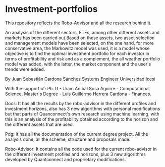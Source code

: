 # Investment-portfolios

This repository reflects the Robo-Advisor and all the research behind it. 

An analysis of the different sectors, ETFs, among other different assets and markets has been carried out.Based on these assets, two asset selection and management models have been selected, on the one hand, for more conservative area, the Markowitz model was used, it is a model whose objective is to find the optimal investment portfolio for each investor in terms of profitability and risk and as a complement, the all weather portfolio model was added, with the latter, the market component and the user's trends were added.

By Juan Sebastián Cardona Sánchez Systems Engineer Universidad Icesi

With the support of:
Ph. D - Uram Anibal Sosa Aguirre - Computational Science.
Master's Degree - Luis Guillermo Herrera Cardona - Finances.


Docs: It has all the results by the robo-advisor in the different profiles and investment horizons, also has 3 new algorithms with personal modifications but that parts of Quanconnect's own research using machine learning, with this is an analysis of the profitability obtained according to the horizon and the different assets that are used.

Pdg: It has all the documentation of the current degree project. All the analysis done, all the scheme, structure and proposals made.

Robo-Advisor: It contains all the code used for the current robo-advisor in the different investment profiles and horizons, plus 3 new algorithms developed by Quantconnect and proprietary modifications.